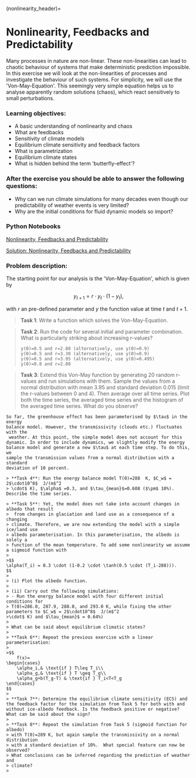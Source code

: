 (nonlinearity_header)=
# Nonlinearity, Feedbacks and Predictability 

Many processes in nature are non-linear. These non-linearities can lead to
chaotic behaviour of systems that make deterministic prediction impossible. In
this exercise we will look at the non-linearities of processes and investigate
the behaviour of such systems. For simplicity, we will use the 'Von-May-Equation'.
This seemingly very simple equation helps us to analyse
apparently random solutions (chaos), which react sensitively to small perturbations.

### Learning objectives:
* A basic understanding of nonlinearity and chaos
* What are feedbacks
* Sensitivity of climate models
* Equilibrium climate sensitivity and feedback factors
* What is parametrization
* Equilibrium climate states
* What is hidden behind the term 'butterfly-effect'?

### After the exercise you should be able to answer the following questions:
* Why can we run climate simulations for many decades even though our predictability of weather events is very limited?
* Why are the initial conditions for fluid dynamic models so import?

### Python Notebooks
[Nonlinearity, Feedbacks and Predictability](nonlinearity:exercise)

[Solution: Nonlinearity, Feedbacks and Predictability](nonlinearity:solution)

### Problem description:
The starting point for our analysis is the 'Von-May-Equation', which is given by

$$
y_{t+1} = r \cdot y_{t} \cdot (1-y_{t}),
$$

with $r$ an pre-defined parameter and $y$ the function value at time $t$ and $t+1$. 

> **Task 1**: Write a function which solves the Von-May-Equation.

> **Task 2**: Run the code for several initial and parameter combination. What is particularly striking about increasing r-values?
> ```
> y(0)=0.5 and r=2.80 (alternatively, use y(0)=0.9) 
> y(0)=0.5 and r=3.30 (alternatively, use y(0)=0.9) 
> y(0)=0.5 and r=3.95 (alternatively, use y(0)=0.495) 
> y(0)=0.8 and r=2.80 
> ```

> **Task 3**: Extend this Von-May function by generating 20 random r-values and run
>   simulations with them. Sample the values from a normal distribution with
> mean 3.95 and standard deviation 0.015 (limit the r-values between 0 and 4). Then average over all time series. Plot
> both the time series, the averaged time series and the histogram of the
> averaged time series. What do you observe?



```{admonition} Revisit the EBM-Model
So far, the greenhouse effect has been parameterised by $\tau$ in the energy
balance model. However, the transmissivity (clouds etc.) fluctuates with the
 weather. At this point, the simple model does not account for this
dynamic. In order to include dynamics, we slightly modify the energy
balance model and generate a new $\tau$ at each time step. To do this, we
sample the transmission values from a normal distribution with a standard
deviation of 10 percent. 

> **Task 4**: Run the energy balance model T(0)=288  K, $C_w$ = 2$\cdot10^8$  J/(m$^2
> \cdot$ K), $\alpha$ =0.3, and $\tau_{mean}$=0.608 ($\pm$ 10%). Describe the time series.

> **Task 5**: Yet, the model does not take into account changes in albedo that result
>  from changes in glaciation and land use as a consequence of a changing
> climate. Therefore, we are now extending the model with a simple ice/land use
> albedo parameterisation. In this parameterisation, the albedo is solely a
> function of the mean temperature. To add some nonlinearity we assume a sigmoid function with 
>
>$$
\alpha(T_i) = 0.3 \cdot (1-0.2 \cdot \tanh(0.5 \cdot (T_i-288))).
$$
>
> (i) Plot the albedo function.
>
> (ii) Carry out the following simulations:
> - Run the energy balance model with four different initial conditions for
> T(0)=286.0, 287.9, 288.0, and 293.0 K, while fixing the other parameters to $C_w$ = 2$\cdot10^8$  J/(m$^2
>\cdot$ K) and $\tau_{mean}$ = 0.64%)
>
> What can be said about equilibrium climatic states?
>
> **Task 6**: Repeat the previous exercise with a linear parameterisation:
>
>$$
    f(x)= 
\begin{cases}
    \alpha_i,& \text{if } T\leq T_i\\
    \alpha_g,& \text{if } T \geq T_g\\
    \alpha_g+b(T_g-T) & \text{if } T_i<T<T_g
\end{cases}
$$ 
>
> **Task 7**: Determine the equilibrium climate sensitivity (ECS) and the feedback factor for the simulation from Task 5 for both with and without ice-albedo feedback. Is the feedback positive or negative? What can be said about the sign? 
>
> **Task 8**: Repeat the simulation from Task 5 (sigmoid function for albedo)
> with T(0)=289 K, but again sample the transmissivity on a normal distribution
> with a standard deviation of 10%.  What special feature can now be observed?
> What conclusions can be inferred regarding the prediction of weather and
> climate?
>
```



